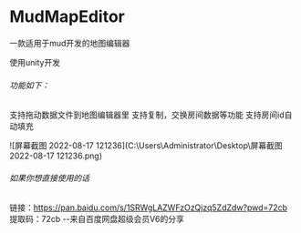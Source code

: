 # MudMapEditor
一款适用于mud开发的地图编辑器

使用unity开发

###### 功能如下：

支持拖动数据文件到地图编辑器里
支持复制，交换房间数据等功能
支持房间id自动填充



![屏幕截图 2022-08-17 121236](C:\Users\Administrator\Desktop\屏幕截图 2022-08-17 121236.png)



###### 如果你想直接使用的话

链接：https://pan.baidu.com/s/1SRWgLAZWFzOzQjzq5ZdZdw?pwd=72cb 
提取码：72cb 
--来自百度网盘超级会员V6的分享
